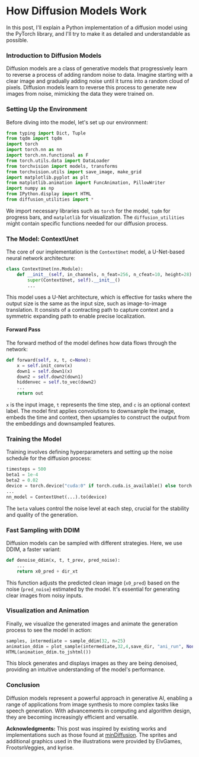 # How Diffusion Models Work

In this post, I'll explain a Python implementation of a diffusion model using the PyTorch library, and I'll try to make it as detailed and understandable as possible.

### Introduction to Diffusion Models

Diffusion models are a class of generative models that progressively learn to reverse a process of adding random noise to data. Imagine starting with a clear image and gradually adding noise until it turns into a random cloud of pixels. Diffusion models learn to reverse this process to generate new images from noise, mimicking the data they were trained on.

### Setting Up the Environment

Before diving into the model, let's set up our environment:

```python
from typing import Dict, Tuple
from tqdm import tqdm
import torch
import torch.nn as nn
import torch.nn.functional as F
from torch.utils.data import DataLoader
from torchvision import models, transforms
from torchvision.utils import save_image, make_grid
import matplotlib.pyplot as plt
from matplotlib.animation import FuncAnimation, PillowWriter
import numpy as np
from IPython.display import HTML
from diffusion_utilities import *
```

We import necessary libraries such as `torch` for the model, `tqdm` for progress bars, and `matplotlib` for visualization. The `diffusion_utilities` might contain specific functions needed for our diffusion process.

### The Model: ContextUnet

The core of our implementation is the `ContextUnet` model, a U-Net-based neural network architecture:

```python
class ContextUnet(nn.Module):
    def __init__(self, in_channels, n_feat=256, n_cfeat=10, height=28):
        super(ContextUnet, self).__init__()
        ...
```

This model uses a U-Net architecture, which is effective for tasks where the output size is the same as the input size, such as image-to-image translation. It consists of a contracting path to capture context and a symmetric expanding path to enable precise localization.

#### Forward Pass

The forward method of the model defines how data flows through the network:

```python
def forward(self, x, t, c=None):
    x = self.init_conv(x)
    down1 = self.down1(x)
    down2 = self.down2(down1)
    hiddenvec = self.to_vec(down2)
    ...
    return out
```

`x` is the input image, `t` represents the time step, and `c` is an optional context label. The model first applies convolutions to downsample the image, embeds the time and context, then upsamples to construct the output from the embeddings and downsampled features.

### Training the Model

Training involves defining hyperparameters and setting up the noise schedule for the diffusion process:

```python
timesteps = 500
beta1 = 1e-4
beta2 = 0.02
device = torch.device("cuda:0" if torch.cuda.is_available() else torch.device('cpu'))
...
nn_model = ContextUnet(...).to(device)
```

The `beta` values control the noise level at each step, crucial for the stability and quality of the generation.

### Fast Sampling with DDIM

Diffusion models can be sampled with different strategies. Here, we use DDIM, a faster variant:

```python
def denoise_ddim(x, t, t_prev, pred_noise):
    ...
    return x0_pred + dir_xt
```

This function adjusts the predicted clean image (`x0_pred`) based on the noise (`pred_noise`) estimated by the model. It's essential for generating clear images from noisy inputs.

### Visualization and Animation

Finally, we visualize the generated images and animate the generation process to see the model in action:

```python
samples, intermediate = sample_ddim(32, n=25)
animation_ddim = plot_sample(intermediate,32,4,save_dir, "ani_run", None, save=False)
HTML(animation_ddim.to_jshtml())
```

This block generates and displays images as they are being denoised, providing an intuitive understanding of the model's performance.

### Conclusion

Diffusion models represent a powerful approach in generative AI, enabling a range of applications from image synthesis to more complex tasks like speech generation. With advancements in computing and algorithm design, they are becoming increasingly efficient and versatile.

**Acknowledgments:** This post was inspired by existing works and implementations such as those found at [minDiffusion](https://github.com/cloneofsimo/minDiffusion). The sprites and additional graphics used in the illustrations were provided by ElvGames, FrootsnVeggies, and kyrise.
